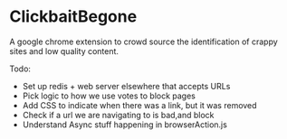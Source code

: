 # ClickbaitBegone
A google chrome extension to crowd source the identification of crappy sites and low quality content.

Todo:
- Set up redis + web server elsewhere that accepts URLs
- Pick logic to how we use votes to block pages
- Add CSS to indicate when there was a link, but it was removed
- Check if a url we are navigating to is bad,and block
- Understand Async stuff happening in browserAction.js

